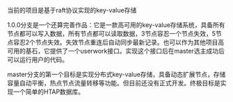 当前的项目是基于raft协议实现的key-value存储

1.0.0分支是一个还算完善作品：它是一款高可用的key-value存储系统，具备所有节点都可以写入数据，所有节点都可以读取数据，3节点容忍一个节点失效，5节点容忍2个节点失效。失效节点重连后自动同步最新记录。也可以作为其他项目高可用的基石，它提供了一个userwork接口。实现这个接口后在master选主成功后可以运行用户的代码。

master分支的第一个目标是实现分布式key-value存储，具备动态扩展节点，存储容量自动平衡，热点节点流量转移等功能。但目前还没有正式开发。终极目标是实现一个简单的HTAP数据库。
